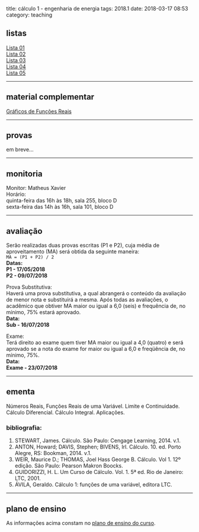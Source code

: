 title: cálculo 1 - engenharia de energia
tags: 2018.1
date: 2018-03-17 08:53
category: teaching
## <a id="exercices"></a>listas
[Lista 01]({filename}/listas/calculo1-01.pdf)  
[Lista 02]({filename}/listas/calculo1-02.pdf)  
[Lista 03]({filename}/listas/calculo1-03.pdf)  
[Lista 04]({filename}/listas/calculo1-04.pdf)  
[Lista 05]({filename}/listas/calculo1-05.pdf)

---

## material complementar
[Gráficos de Funções Reais](https://ggbm.at/HYyH5SrC)

---

## <a id="tests"></a>provas
em breve...

---

## <a id="monitoria"></a>monitoria
Monitor: Matheus Xavier  
Horário:  
quinta-feira das 16h às 18h, sala 255, bloco D  
sexta-feira das 14h às 16h, sala 101, bloco D

---

## <a id="exams"></a>avaliação
Serão realizadas duas provas escritas (P1 e P2), cuja média de
aproveitamento (MA) será obtida da seguinte maneira:  
`MA = (P1 + P2) / 2`  
**Datas:  
P1 - 17/05/2018  
P2 - 09/07/2018**  

Prova Substitutiva:  
Haverá uma prova substitutiva, a qual abrangerá o conteúdo da avaliação de
menor nota e substituirá a mesma. Após todas as avaliações, o acadêmico que
obtiver MA maior ou igual a 6,0 (seis) e frequência de, no mínimo, 75% estará
aprovado.  
**Data:  
Sub - 16/07/2018**  

Exame:  
Terá direito ao exame quem tiver MA maior ou igual a 4,0 (quatro) e será
aprovado se a nota do exame for maior ou igual a 6,0 e freqüência de, no
mínimo, 75%.  
**Data:  
Exame - 23/07/2018**

---

## <a id="silabus"></a>ementa
Números Reais, Funções Reais de uma Variável. Limite e Continuidade. Cálculo
Diferencial. Cálculo Integral. Aplicações.

### bibliografia:  
1. STEWART, James. Cálculo. São Paulo: Cengage Learning, 2014. v.1.
2. ANTON, Howard; DAVIS, Stephen; BIVENS, Irl. Cálculo. 10. ed. Porto Alegre,
   RS: Bookman, 2014. v.1.
3. WEIR, Maurice D.; THOMAS, Joel Hass George B. Cálculo. Vol 1. 12º edição.
   São Paulo: Pearson Makron Boocks.
4. GUIDORIZZI, H. L. Um Curso de Cálculo. Vol. 1. 5ª ed. Rio de Janeiro: LTC,
   2001.
5. ÁVILA, Geraldo. Cálculo 1: funções de uma variável, editora LTC.

---

## plano de ensino
As informações acima constam no [plano de ensino do
curso]({filename}/planos/2018-1-calculo1-energia.pdf).
